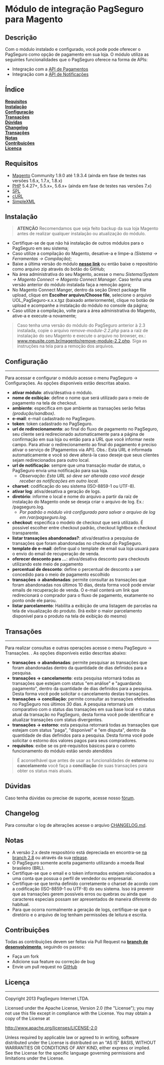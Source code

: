 # Módulo de integração PagSeguro para Magento

## Descrição

Com o módulo instalado e configurado, você pode pode oferecer o PagSeguro como opção de pagamento em sua loja. O módulo utiliza as seguintes funcionalidades que o PagSeguro oferece na forma de APIs:

- Integração com a [API de Pagamentos](https://dev.pagseguro.uol.com.br/documentacao/pagamentos)
- Integração com a [API de Notificações](https://pagseguro.uol.com.br/v2/guia-de-integracao/api-de-notificacoes.html#!rmcl)

## Índice
**[Requisitos](#requisitos)**<br>
**[Instalação](#instalação)**<br>
**[Configuração](#configuração)**<br>
**[Transações](#transações)**<br>
**[Dúvidas](#dúvidas)**<br>
**[Changelog](#changelog)**<br>
**[Transações](#transações)**<br>
**[Notas](#notas)**<br>
**[Contribuições](#contribuições)**<br>
**[Licença](#licença)**<br>

## Requisitos
- [Magento](https://www.magentocommerce.com/) Community 1.9.0 até 1.9.3.4 (ainda em fase de testes nas versões 1.6.x, 1.7.x, 1.8.x)
- [PHP](http://www.php.net/) 5.4.27+, 5.5.x+, 5.6.x+ (ainda em fase de testes nas versões 7.x)
- [SPL](http://php.net/manual/en/book.spl.php)
- [cURL](http://php.net/manual/en/book.curl.php)
- [SimpleXML](http://php.net/manual/en/book.simplexml.php)

## Instalação
> **ATENÇÃO** Recomendamos que seja feito backup da sua loja Magento antes de realizar qualquer instalação ou atualização do módulo.

- Certifique-se de que não há instalação de outros módulos para o PagSeguro em seu sistema;
- Caso utilize a compilação do Magento, desative-a e limpe-a *(Sistema -> Ferramentas -> Compilação)*;
- Baixe a última versão do módulo **[nesse link](https://github.com/pagseguro/magento/raw/master/UOL_PagSeguro-3.1.0.tgz)** ou então baixe o repositório como arquivo zip através do botão do GitHub;
- Na área administrativa do seu Magento, acesse o menu *Sistema/System -> Magento Connect -> Magento Connect Manager*. Caso tenha uma versão anterior do módulo instalada faça a remoção agora;
- No Magento Connect Manger, dentro da seção Direct package file upload, clique em **Escolher arquivo/Choose file**, selecione o arquivo UOL_PagSeguro-x.x.x.tgz (baixado anteriormente), clique no botão de upload e acompanhe a instalação do módulo no console da página;
- Caso utilize a compilação, volte para a área administrativa do Magento, ative-a e execute-a novamente;

> Caso tenha uma versão do módulo do PagSeguro anterior à 2.3 instalada, copie o arquivo *remove-module-2.2.php* para a raíz de instalação do seu Magento e execute o arquivo no browser, ex.: www.meusite.com.br/magento/remove-module-2.2.php. Siga as instruções na tela para a remoção dos arquivos.

Configuração
------------
---
Para acessar e configurar o módulo acesse o menu PagSeguro -> Configurações. As opções disponíveis estão descritas abaixo.

 - **ativar módulo**: ativa/desativa o módulo.
 - **nome de exibição**: define o nome que será utilizado para o meio de pagamento na tela de checkout.
 - **ambiente**: especifica em que ambiente as transações serão feitas *(produção/sandbox)*.
 - **e-mail**: e-mail cadastrado no PagSeguro.
 - **token**: token cadastrado no PagSeguro.
 - **url de redirecionamento**: ao final do fluxo de pagamento no PagSeguro, seu cliente será redirecionado automaticamente para a página de confirmação em sua loja ou então para a URL que você informar neste campo. Para ativar o redirecionamento ao final do pagamento é preciso ativar o serviço de [Pagamentos via API]. Obs.: Esta URL é informada automaticamente e você só deve alterá-la caso deseje que seus clientes sejam redirecionados para outro local.
 - **url de notificação**: sempre que uma transação mudar de status, o PagSeguro envia uma notificação para sua loja. 
     - *Observação: Esta URL só deve ser alterada caso você deseje receber as notificações em outro local.*
 - **charset**: codificação do seu sistema (ISO-8859-1 ou UTF-8).
 - **ativar log**: ativa/desativa a geração de logs.
 - **diretório**: informe o local e nome do arquivo a partir da raíz de instalação do Magento onde se deseja criar o arquivo de log. Ex.: /pagseguro.log. 
     - *Por padrão o módulo virá configurado para salvar o arquivo de log em /var/pagseguro.log*.
 - **checkout**: especifica o modelo de checkout que será utilizado. É possível escolher entre checkout padrão, checkout lightbox e checkout transparente.
 - **listar transações abandonadas?**: ativa/desativa a pesquisa de transações que foram abandonadas no checkout do PagSeguro.
 - **template de e-mail**: define qual o template de email sua loja usuará para o envio do email de recuperação de venda.
 - **oferecer desconto para ...**: ativa/desativa desconto para checkouts utilizando este meio de pagamento
 - **percentual de desconto**: define o percentual de desconto a ser concedido para o meio de pagamento escolhido
 - **transações -> abandonadas**: permite consultar as transações que foram abandonadas nos últimos 10 dias, desta forma você pode enviar emails de recuperação de venda. O e-mail conterá um link que redirecionará o comprador para o fluxo de pagamento, exatamente no ponto onde ele parou.
 - **listar parcelamento**: Habilita a exibição de uma listagem de parcelas na tela de visualização do produto. (Irá exibir o maior parcelamento disponível para o produto na tela de exibição do mesmo)
 
 Transações
------------
---
 Para realizar consultas e outras operações acesse o menu PagSeguro -> Transações. . As opções disponíveis estão descritas abaixo:
 
 - **transações -> abandonadas**: permite pesquisar as transações que foram abandonadas dentro da quantidade de dias definidos para a pesquisa.
 - **transações -> cancelamento**: esta pesquisa retornará todas as transações que estejam com status "em análise" e "aguardando pagamento", dentro da quantidade de dias definidos para a pesquisa. Desta forma você pode solicitar o cancelamento destas transações.
 - **transações -> conciliação**: permite consultar as transações efetivadas no PagSeguro nos últimos 30 dias. A pesquisa retornará um comparativo com o status das transações em sua base local e o status atual da transação no PagSeguro, desta forma você pode identificar e atualizar transações com status divergentes.
 - **transações -> estorno**: esta pesquisa retornará todas as transações que estejam com status "paga", "disponível" e "em disputa", dentro da quantidade de dias definidos para a pesquisa. Desta forma você pode solicitar o estorno dos valores pagos para seus compradores.
 - **requisitos**: exibe se os pré-requisitos básicos para o correto funcionamento do módulo estão sendo atendidos
 >  É aconselhável que antes de usar as funcionalidades de **estorno** ou **cancelamento** você faça a **conciliação** de suas transações para obter os status mais atuais.

## Dúvidas

Caso tenha dúvidas ou precise de suporte, acesse nosso [fórum](https://comunidade.pagseguro.uol.com.br/hc/pt-br/community/topics).</p>

## Changelog
Para consultar o log de alterações acesse o arquivo [CHANGELOG.md](CHANGELOG.md).

## Notas
- A versão 2.x deste respositório está depreciada en encontra-se [na branch 2.8](https://github.com/pagseguro/magento/tree/2.8) ou através da sua [release](https://github.com/pagseguro/magento/releases/tag/2.8.0).
- O PagSeguro somente aceita pagamento utilizando a moeda Real brasileiro (BRL).
- Certifique-se que o email e o token informados estejam relacionados a uma conta que possua o perfil de vendedor ou empresarial.
- Certifique-se que tenha definido corretamente o charset de acordo com a codificação (ISO-8859-1 ou UTF-8) do seu sistema. Isso irá prevenir que as transações gerem possíveis erros ou quebras ou ainda que caracteres especiais possam ser apresentados de maneira diferente do habitual.
- Para que ocorra normalmente a geração de logs, certifique-se que o diretório e o arquivo de log tenham permissões de leitura e escrita.

## Contribuições
Todas as contribuições devem ser feitas via Pull Request na **[branch de desenvolvimento](https://github.com/pagseguro/magento/tree/desenvolvimento)**, seguindo os passos:
- Faça um fork
- Adicione sua feature ou correção de bug
- Envie um pull request no [GitHub](https://github.com/pagseguro/magento/tree/desenvolvimento)

Licença
-------
---
Copyright 2013 PagSeguro Internet LTDA.

Licensed under the Apache License, Version 2.0 (the "License"); you may not use this file except in compliance with the License. You may obtain a copy of the License at

http://www.apache.org/licenses/LICENSE-2.0

Unless required by applicable law or agreed to in writing, software distributed under the License is distributed on an "AS IS" BASIS, WITHOUT WARRANTIES OR CONDITIONS OF ANY KIND, either express or implied. See the License for the specific language governing permissions and limitations under the License.
